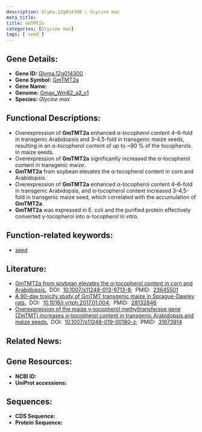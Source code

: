 ```yaml
---
description: Glyma.12g014300 ; Glycine max
meta_title:
title: GmTMT2a
categories: [Glycine max]
tags: [ seed ]
---
```


## Gene Details:
- **Gene ID:**	[Glyma.12g014300](https://ensembl.gramene.org/Triticum_aestivum/Gene/Summary?g=Glyma.12g014300)
- **Gene Symbol:** <u>GmTMT2a</u>
- **Gene Name:** 
- **Genome:** [Gmax_Wm82_a2_v1](https://phytozome-next.jgi.doe.gov/info/Gmax_Wm82_a2_v1)
- **Species:** *Glycine max*

## Functional Descriptions:
   - Overexpression of **GmTMT2a** enhanced α-tocopherol content 4–6-fold in transgenic Arabidopsis and 3–4.5-fold in transgenic maize seeds, resulting in an α-tocopherol content of up to ~90 % of the tocopherols in maize seeds.
   - Overexpression of **GmTMT2a** significantly increased the α-tocopherol content in transgenic maize.
   - **GmTMT2a** from soybean elevates the α-tocopherol content in corn and Arabidopsis.
   - Overexpression of **GmTMT2a** enhanced α-tocopherol content 4–6-fold in transgenic Arabidopsis, and α-tocopherol content increased 3–4.5-fold in transgenic maize seed, which correlated with the accumulation of **GmTMT2a**. 
   - **GmTMT2a** was expressed in E. coli and the purified protein effectively converted γ-tocopherol into α-tocopherol in vitro.

## Function-related keywords:
   - [seed](/tags/seed/)

## Literature:
   - [GmTMT2a from soybean elevates the α-tocopherol content in corn and Arabidopsis.]( https://link.springer.com/article/10.1007/s11248-013-9713-8)&nbsp;&nbsp;DOI:&nbsp;&nbsp;[10.1007/s11248-013-9713-8](https://link.springer.com/article/10.1007/s11248-013-9713-8);&nbsp;&nbsp;PMID:&nbsp;&nbsp;[23645501](https://pubmed.ncbi.nlm.nih.gov/23645501/)
   - [A 90-day toxicity study of GmTMT transgenic maize in Sprague-Dawley rats.]( https://www.sciencedirect.com/science/article/pii/S0273230017300041?via%3Dihub)&nbsp;&nbsp;DOI:&nbsp;&nbsp;[10.1016/j.yrtph.2017.01.004](https://www.sciencedirect.com/science/article/pii/S0273230017300041?via%3Dihub);&nbsp;&nbsp;PMID:&nbsp;&nbsp;[28132846](https://pubmed.ncbi.nlm.nih.gov/28132846/)
   - [Overexpression of the maize γ-tocopherol methyltransferase gene (ZmTMT) increases α-tocopherol content in transgenic Arabidopsis and maize seeds.]( https://link.springer.com/article/10.1007/s11248-019-00180-z)&nbsp;&nbsp;DOI:&nbsp;&nbsp;[10.1007/s11248-019-00180-z](https://link.springer.com/article/10.1007/s11248-019-00180-z);&nbsp;&nbsp;PMID:&nbsp;&nbsp;[31673914](https://pubmed.ncbi.nlm.nih.gov/31673914/)

## Related News:

## Gene Resources:
- **NCBI ID:**  [](https://www.ncbi.nlm.nih.gov/gene/?term=)
- **UniProt accessions:** [](https://www.uniprot.org/uniprotkb//entry)



## Sequences:
- **CDS Sequence:**
- **Protein Sequence:**

